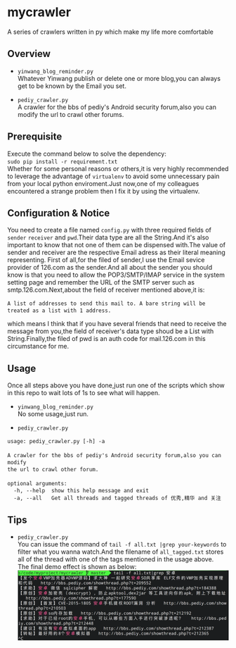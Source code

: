 # mycrawler
 A series of crawlers written in py which make my life more comfortable  

## Overview
- `yinwang_blog_reminder.py`  
Whatever Yinwang publish or delete one or more blog,you can always get to be known
by the Email you set.

- `pediy_crawler.py`  
A crawler for the bbs of pediy's Android security forum,also you can modify the url to crawl other forums.

## Prerequisite 
Execute the command below to solve the dependency:  
`sudo pip install -r requirement.txt`  
Whether for some personal reasons or others,it is very highly recommended to leverage the advantage of `virtualenv` to avoid some unnecessary pain from your local python enviroment.Just now,one of my colleagues encountered a strange problem then I fix it by using the virtualenv.

## Configuration & Notice 
You need to create a file named `config.py` with three required fields of `sender` `receiver` and `pwd`.Their data type are all the String.And it's also important to know that not one of them can be dispensed with.The value of sender and receiver are the respective Email adress as their literal meaning representing. First of all,for the filed of sender,I use the Email sevice provider of 126.com as the sender.And all about the sender you should know is that you need to allow the POP3/SMTP/IMAP service in the system setting page and remember the URL of the SMTP server such as smtp.126.com.Next,about the field of receiver mentioned above,it is:  
```
A list of addresses to send this mail to. A bare string will be treated as a list with 1 address.
```
which means I think that if you have several friends that need to receive the message from you,the field of receiver's data type shoud be a List with String.Finally,the filed of pwd is an auth code for mail.126.com in this circumstance for me.

## Usage
Once all steps above you have done,just run one of the scripts which show in this repo to wait lots of 1s to see what will happen.
- `yinwang_blog_reminder.py`   
No some usage,just run.

- `pediy_crawler.py`
```
usage: pediy_crawler.py [-h] -a

A crawler for the bbs of pediy's Android security forum,also you can modify
the url to crawl other forum.

optional arguments:
  -h, --help  show this help message and exit
  -a, --all   Get all threads and tagged threads of 优秀,精华 and 关注
```

## Tips
- `pediy_crawler.py`  
You can issue the command of `tail -f all.txt |grep your-keywords` to filter
what you wanna watch.And the filename of `all_tagged.txt` stores all of the thread with one of the tags mentioned in the usage above.  
The final demo effect is shown as below:  
![](screenshot/keyword_filter.png)
